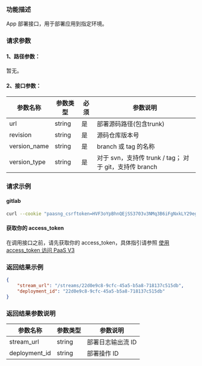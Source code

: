 ### 功能描述
App 部署接口，用于部署应用到指定环境。

### 请求参数

#### 1、路径参数：
暂无。

#### 2、接口参数：

|   参数名称   |    参数类型  |  必须  |     参数说明     |
| ------------ | ------------ | ------ | ---------------- |
|   url   |   string     |   是   |  部署源码路径(包含trunk)    |
|   revision |   string     |   是   |  源码仓库版本号 |
|   version_name | string |  是 | branch 或 tag 的名称 |
|   version_type | string |  是 |  对于 svn，支持传 trunk / tag； 对于 git，支持传 branch |


### 请求示例

#### gitlab
```bash
curl --cookie "paasng_csrftoken=HVF3oYpBhnQEjSS3703v3NMq3B6iFgNxkLY29eg1K3l2KzhzjT9GZ6IIPAvsas4K;" -X POST -H 'X-BKAPI-AUTHORIZATION: {"access_token": "RLjqb3t0VQ5v2ZuT0rXhz7413rKSr3"}' -H 'X-CSRFToken: HVF3oYpBhnQEjSS3703v3NMq3B6iFgNxkLY29eg1K3l2KzhzjT9GZ6IIPAvsas4K' http://bkapi.example.com/api/bkpaas3/prod/bkapps/applications/{AppCode}/envs/{env:stag/prod}/deployments/ -d '{"url": "http://gitlab.example.com/xxx.git", "revision": "commit sha", "version_type": "branch", "version_name": "master"}' -H 'Content-Type: application/json'
```

#### 获取你的 access_token

在调用接口之前，请先获取你的 access_token，具体指引请参照 [使用 access_token 访问 PaaS V3](https://bk.tencent.com/docs/markdown/PaaS/DevelopTools/BaseGuide/topics/paas/access_token)

### 返回结果示例
```json
{
    "stream_url": "/streams/22d0e9c8-9cfc-45a5-b5a8-718137c515db",
	"deployment_id": "22d0e9c8-9cfc-45a5-b5a8-718137c515db"
}
```

### 返回结果参数说明
|   参数名称   |  参数类型  |           参数说明             |
| ------------ | ---------- | ------------------------------ |
|  stream_url  |     string  |     部署日志输出流 ID          |
|     deployment_id | string  |  部署操作 ID |